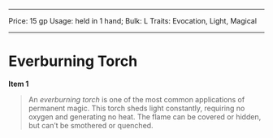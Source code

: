 
---
Price: 15 gp
Usage: held in 1 hand;
Bulk: L
Traits: Evocation, Light, Magical

---

# Everburning Torch

**Item 1**

> An *everburning torch* is one of the most common applications of permanent magic. This torch sheds light constantly, requiring no oxygen and generating no heat. The flame can be covered or hidden, but can’t be smothered or quenched.
